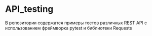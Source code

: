 # API_testing
В репозитории содержатся примеры тестов различных REST API с использованием фреймворка pytest и библиотеки Requests
